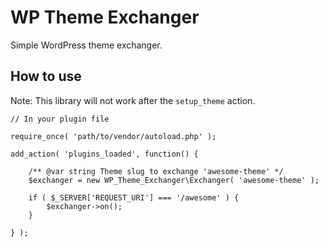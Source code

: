 # WP Theme Exchanger

Simple WordPress theme exchanger.

## How to use

Note: This library will not work after the `setup_theme` action.

```
// In your plugin file

require_once( 'path/to/vendor/autoload.php' );

add_action( 'plugins_loaded', function() {

    /** @var string Theme slug to exchange 'awesome-theme' */
    $exchanger = new WP_Theme_Exchanger\Exchanger( 'awesome-theme' );

    if ( $_SERVER['REQUEST_URI'] === '/awesome' ) {
        $exchanger->on();
    }

} );
```
